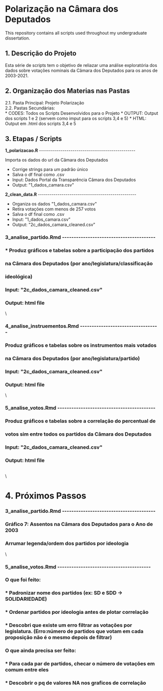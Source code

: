 # Polarização na Câmara dos Deputados
This repository contains all scripts used throughout my undergraduate dissertation. 


## 1. **Descrição do Projeto**

Esta série de scripts tem o objetivo de reliazar uma análise exploratória dos dados sobre votações nominais da Câmara dos Deputados para os anos de 2003-2021. 


## 2. **Organização dos Materias nas Pastas**

2.1. Pasta Principal: Projeto Polarização \
2.2. Pastas Secundárias: \
      * CODES: Todos os Scripts Desenvolvidos para o Projeto
      * OUTPUT: Output dos scripts 1 e 2 (servem como imput para os scripts 3,4 e 5)
      * HTML: Output em .html dos scripts 3,4 e 5



## 3. **Etapas / Scripts**

 **1_polarizacao.R** -------------------------------------------------

  Importa os dados do url da Câmara dos Deputados 
  * Corrige strings para um padrão único
  * Salva o df final como .csv
  * Input: Dados Portal da Transparência Câmara dos Deputados
  * Output: "1_dados_camara.csv"


**2_clean_data.R**  --------------------------------------------------
  * Organiza os dados "1_dados_camara.csv" 
  * Retira votações com menos de 257 votos
  * Salva o df final como .csv
  * Input: "1_dados_camara.csv"
  * Output: "2c_dados_camara_cleaned.csv"


### **3_analise_partido.Rmd** ----------------------------------------
###
###  * Produz gráficos e tabelas sobre a participação dos partidos 
###    na Câmara dos Deputados (por ano/legislatura/classificação
###    ideológica)
###  
###  Input: "2c_dados_camara_cleaned.csv"
###  Output: html file
\

### **4_analise_instruementos.Rmd** ----------------------------------
###
###  Produz gráficos e tabelas sobre os instrumentos mais votados
###  na Câmara dos Deputados (por ano/legislatura/partido)
###
###  Input: "2c_dados_camara_cleaned.csv"
###  Output: html file
\

### **5_analise_votos.Rmd** ------------------------------------------ 
###
###  Produz gráficos e tabelas sobre a correlação do percentual de 
###  votos sim entre todos os partidos da Câmara dos Deputados
###
###  Input: "2c_dados_camara_cleaned.csv"
###  Output: html file
\
\


# 4. Próximos Passos

###  **3_analise_partido.Rmd** ----------------------------------------
### 
###  Gráfico 7: Assentos na Câmara dos Deputados para o Ano de 2003
###  Arrumar legenda/ordem dos partidos por ideologia
\

###  **5_analise_votos.Rmd** ----------------------------------------
### 
###  **O que foi feito:** 
###  * Padronizar nome dos partidos (ex: SD e SDD -> SOLIDARIEDADE)
###  * Ordenar partidos por ideologia antes de plotar correlação
###  * Descobri que existe um erro filtrar as votações por legislatura. (Erro:número de partidos que votam em cada proposição não é o mesmo depois de filtrar)
###  **O que ainda precisa ser feito:** 
###  * Para cada par de partidos, checar o número de votações em comum entre eles
###  * Descobrir o pq de valores NA nos graficos de correlação 


